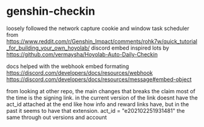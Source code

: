 # genshin-checkin
loosely followed the network capture cookie and window task scheduler from https://www.reddit.com/r/Genshin_Impact/comments/rohk7w/quick_tutorial_for_building_your_own_hoyolab/
discord embed inspired lots by https://github.com/vermaysha/Hoyolab-Auto-Daily-Checkin

docs helped with the webhook embed formating https://discord.com/developers/docs/resources/webhook
https://discord.com/developers/docs/resources/message#embed-object


from looking at other repo, the main changes that breaks the claim most of the time is the signing link. in the current version of the link doesnt have the act_id attached at the end like how info and reward links have, but in the past it seems to have that extension.
act_id = "e202102251931481" the same through out versions and account
